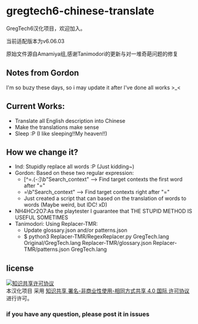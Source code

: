 # gregtech6-chinese-translate
GregTech6汉化项目，欢迎加入。

当前适配版本为v6.06.03

原始文件源自Amamiya组,感谢Tanimodori的更新与对一堆奇葩问题的修复

## Notes from Gordon
I'm so buzy these days, so i may update it after I've done all works >_<

## Current Works:
  - Translate all English description into Chinese
  - Make the translations make sense
  - Sleep :P (I like sleeping!!My heaven!!)

## How we change it?
  - Ind: Stupidly replace all words :P (Just kidding~)
  - Gordon: Based on these two regular expression:
    - [^\=\.\(\-\:]\b"Search_context" --> Find target contexts the first word after "="
    - =\b"Search_context" --> Find target contexts right after "="
    - Just created a script that can based on the translation of words to words (Maybe weird, but IDC! xD)
  - NH4HCr2O7:As the playtester I guarantee that THE STUPID METHOD IS USEFUL SOMETIMES
  - Tanimodori: Using Replacer-TMR:
    - Update glossary.json and/or patterns.json
    - $ python3 Replacer-TMR/RegexReplacer.py GregTech.lang Original/GregTech.lang Replacer-TMR/glossary.json Replacer-TMR/patterns.json GregTech.lang

## license
<a rel="license" href="http://creativecommons.org/licenses/by-nc-sa/4.0/"><img alt="知识共享许可协议" style="border-width:0" src="https://i.creativecommons.org/l/by-nc-sa/4.0/88x31.png" /></a><br />本汉化项目 采用 <a rel="license" href="http://creativecommons.org/licenses/by-nc-sa/4.0/">知识共享 署名-非商业性使用-相同方式共享 4.0 国际 许可协议</a>进行许可。


### if you have any question, please post it in issues
